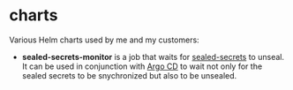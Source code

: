 # charts

Various Helm charts used by me and my customers:

* **sealed-secrets-monitor** is a job that waits for [sealed-secrets](https://github.com/bitnami-labs/sealed-secrets) to unseal. It can be used in conjunction with [Argo CD](https://argo-cd.readthedocs.io/en/stable/) to wait not only for the sealed secrets to be snychronized but also to be unsealed.
